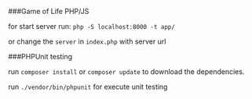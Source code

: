 ###Game of Life PHP/JS

for start server run: 
`php -S localhost:8000 -t app/`

or change the `server` in `index.php` with server url


###PHPUnit testing

run `composer install` or `composer update` to download the dependencies.

run `./vendor/bin/phpunit` for execute unit testing